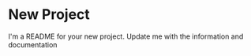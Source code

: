 # New Project

I'm a README for your new project. Update me with the information and documentation

